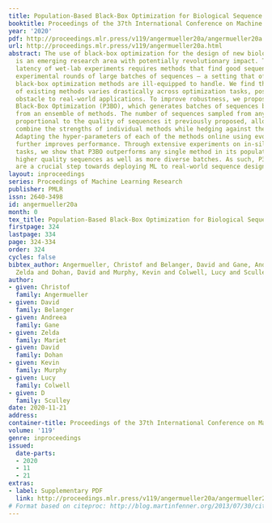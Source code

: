 ```yaml
---
title: Population-Based Black-Box Optimization for Biological Sequence Design
booktitle: Proceedings of the 37th International Conference on Machine Learning
year: '2020'
pdf: http://proceedings.mlr.press/v119/angermueller20a/angermueller20a.pdf
url: http://proceedings.mlr.press/v119/angermueller20a.html
abstract: The use of black-box optimization for the design of new biological sequences
  is an emerging research area with potentially revolutionary impact. The cost and
  latency of wet-lab experiments requires methods that find good sequences in few
  experimental rounds of large batches of sequences — a setting that off-the-shelf
  black-box optimization methods are ill-equipped to handle. We find that the performance
  of existing methods varies drastically across optimization tasks, posing a significant
  obstacle to real-world applications. To improve robustness, we propose Population-Based
  Black-Box Optimization (P3BO), which generates batches of sequences by sampling
  from an ensemble of methods. The number of sequences sampled from any method is
  proportional to the quality of sequences it previously proposed, allowing P3BO to
  combine the strengths of individual methods while hedging against their innate brittleness.
  Adapting the hyper-parameters of each of the methods online using evolutionary optimization
  further improves performance. Through extensive experiments on in-silico optimization
  tasks, we show that P3BO outperforms any single method in its population, proposing
  higher quality sequences as well as more diverse batches. As such, P3BO and Adaptive-P3BO
  are a crucial step towards deploying ML to real-world sequence design.
layout: inproceedings
series: Proceedings of Machine Learning Research
publisher: PMLR
issn: 2640-3498
id: angermueller20a
month: 0
tex_title: Population-Based Black-Box Optimization for Biological Sequence Design
firstpage: 324
lastpage: 334
page: 324-334
order: 324
cycles: false
bibtex_author: Angermueller, Christof and Belanger, David and Gane, Andreea and Mariet,
  Zelda and Dohan, David and Murphy, Kevin and Colwell, Lucy and Sculley, D
author:
- given: Christof
  family: Angermueller
- given: David
  family: Belanger
- given: Andreea
  family: Gane
- given: Zelda
  family: Mariet
- given: David
  family: Dohan
- given: Kevin
  family: Murphy
- given: Lucy
  family: Colwell
- given: D
  family: Sculley
date: 2020-11-21
address: 
container-title: Proceedings of the 37th International Conference on Machine Learning
volume: '119'
genre: inproceedings
issued:
  date-parts:
  - 2020
  - 11
  - 21
extras:
- label: Supplementary PDF
  link: http://proceedings.mlr.press/v119/angermueller20a/angermueller20a-supp.pdf
# Format based on citeproc: http://blog.martinfenner.org/2013/07/30/citeproc-yaml-for-bibliographies/
---
```


